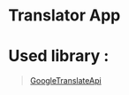 # Translator App
# Used library :
>[GoogleTranslateApi](https://github.com/sapurtcomputer30/GoogleTranslateApi) <br/>
